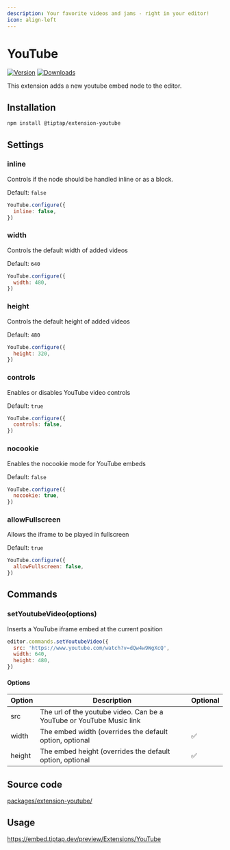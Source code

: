 ```yaml
---
description: Your favorite videos and jams - right in your editor!
icon: align-left
---
```


# YouTube
[![Version](https://img.shields.io/npm/v/@tiptap/extension-youtube.svg?label=version)](https://www.npmjs.com/package/@tiptap/extension-youtube)
[![Downloads](https://img.shields.io/npm/dm/@tiptap/extension-youtube.svg)](https://npmcharts.com/compare/@tiptap/extension-youtube?minimal=true)

This extension adds a new youtube embed node to the editor.

## Installation
```bash
npm install @tiptap/extension-youtube
```

## Settings

### inline
Controls if the node should be handled inline or as a block.

Default: `false`

```js
YouTube.configure({
  inline: false,
})
```

### width
Controls the default width of added videos

Default: `640`

```js
YouTube.configure({
  width: 480,
})
```

### height
Controls the default height of added videos

Default: `480`

```js
YouTube.configure({
  height: 320,
})
```

### controls
Enables or disables YouTube video controls

Default: `true`

```js
YouTube.configure({
  controls: false,
})
```

### nocookie
Enables the nocookie mode for YouTube embeds

Default: `false`

```js
YouTube.configure({
  nocookie: true,
})
```

### allowFullscreen
Allows the iframe to be played in fullscreen

Default: `true`

```js
YouTube.configure({
  allowFullscreen: false,
})
```


## Commands

### setYoutubeVideo(options)
Inserts a YouTube iframe embed at the current position

```js
editor.commands.setYoutubeVideo({
  src: 'https://www.youtube.com/watch?v=dQw4w9WgXcQ',
  width: 640,
  height: 480,
})
```

#### Options

| Option           | Description                                                             | Optional |
| ---------------- | ----------------------------------------------------------------------- | -------- |
| src              | The url of the youtube video. Can be a YouTube or YouTube Music link    |          |
| width            | The embed width (overrides the default option, optional                 | ✅         |
| height           | The embed height (overrides the default option, optional                | ✅         |


## Source code
[packages/extension-youtube/](https://github.com/ueberdosis/tiptap/blob/main/packages/extension-youtube/)

## Usage
https://embed.tiptap.dev/preview/Extensions/YouTube
